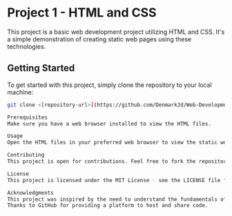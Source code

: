 # Project 1 - HTML and CSS

This project is a basic web development project utilizing HTML and CSS. It's a simple demonstration of creating static web pages using these technologies.

## Getting Started

To get started with this project, simply clone the repository to your local machine:

```bash
git clone <[repository-url>](https://github.com/DenmarkJd/Web-Development)https://github.com/DenmarkJd/Web-Development

Prerequisites
Make sure you have a web browser installed to view the HTML files.

Usage
Open the HTML files in your preferred web browser to view the static web pages.

Contributing
This project is open for contributions. Feel free to fork the repository, make your changes, and submit a pull request.

License
This project is licensed under the MIT License - see the LICENSE file for details.

Acknowledgments
This project was inspired by the need to understand the fundamentals of web development.
Thanks to GitHub for providing a platform to host and share code.
